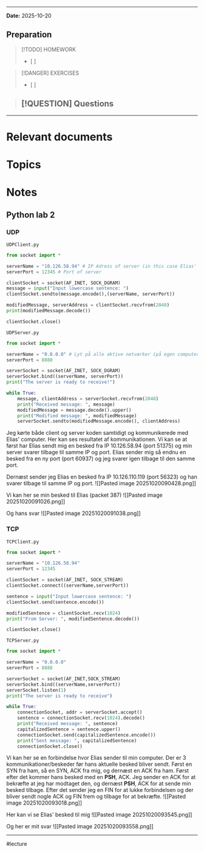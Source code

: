 
---
**Date:** 2025-10-20

## Preparation

>[!TODO] HOMEWORK
>- [ ] 

> [!DANGER] EXERCISES
> - [ ] 

> [!QUESTION] Questions
> - 

---
# Relevant documents


# Topics


# Notes
## Python lab 2

### UDP

`UDPClient.py`
```python
from socket import *

serverName = "10.126.58.94" # IP Adress of server (in this case Elias' computer)
serverPort = 12345 # Port of server

clientSocket = socket(AF_INET, SOCK_DGRAM)
message = input("Input lowercase sentence: ")
clientSocket.sendto(message.encode(),(serverName, serverPort))

modifiedMessage, serverAddress = clientSocket.recvfrom(2048)
print(modifiedMessage.decode())

clientSocket.close()
```

`UDPServer.py`
```python
from socket import *

serverName = "0.0.0.0" # Lyt på alle aktive netværker (på egen computer altså)
serverPort = 8888

serverSocket = socket(AF_INET, SOCK_DGRAM)
serverSocket.bind((serverName, serverPort))
print("The server is ready to receive!")

while True:
	message, clientAddress = serverSocket.recvfrom(2048)
	print("Received message: ", message)
	modifiedMessage = message.decode().upper()
	print("Modified message: ", modifiedMessage)
	serverSocket.sendto(modifiedMessage.encode(), clientAddress)
```

Jeg kørte både client og server koden samtidigt og kommunikerede med Elias' computer. Her kan ses resultatet af kommunikationen.
Vi kan se at først har Elias sendt mig en besked fra IP 10.126.58.94 (port 51375) og min server svarer tilbage til samme IP og port.
Elias sender mig så endnu en besked fra en ny port (port 60937) og jeg svarer igen tilbage til den samme port.

Dernæst sender jeg Elias en besked fra IP 10.126.110.119 (port 56323) og han svarer tilbage til samme IP og port.
![[Pasted image 20251020090428.png]]

Vi kan her se min besked til Elias (packet 387)
![[Pasted image 20251020091026.png]]

Og hans svar
![[Pasted image 20251020091038.png]]

### TCP

`TCPClient.py`
``` python
from socket import *

serverName = "10.126.58.94"
serverPort = 12345

clientSocket = socket(AF_INET, SOCK_STREAM)
clientSocket.connect((serverName,serverPort))

sentence = input("Input lowercase sentence: ")
clientSocket.send(sentence.encode())

modifiedSentence = clientSocket.recv(1024)
print("From Server: ", modifiedSentence.decode())

clientSocket.close()
```

`TCPServer.py`
``` python
from socket import *

serverName = "0.0.0.0"
serverPort = 8888

serverSocket = socket(AF_INET,SOCK_STREAM)
serverSocket.bind((serverName,serverPort))
serverSocket.listen(1)
print("The server is ready to receive")

while True:
	connectionSocket, addr = serverSocket.accept()
	sentence = connectionSocket.recv(1024).decode()
	print("Received message: ", sentence)
	capitalizedSentence = sentence.upper()
	connectionSocket.send(capitalizedSentence.encode())
	print("Sent message: ", capitalizedSentence)
	connectionSocket.close()
```


Vi kan her se en forbindelse hvor Elias sender til min computer.
Der er 3 kommunikationer/beskeder før hans aktuelle besked bliver sendt. Først en SYN fra ham, så en SYN, ACK fra mig, og dernæst en ACK fra ham.
Først efter det kommer hans besked med en **PSH**, ACK. Jeg sender en ACK for at bekræfte at jeg har modtaget den, og dernæst **PSH**, ACK for at sende min besked tilbage.
Efter det sender jeg en FIN for at lukke forbindelsen og der bliver sendt nogle ACK og FIN frem og tilbage for at bekræfte.
![[Pasted image 20251020093018.png]]

Her kan vi se Elias' besked til mig
![[Pasted image 20251020093545.png]]

Og her er mit svar
![[Pasted image 20251020093558.png]]


---
#lecture 